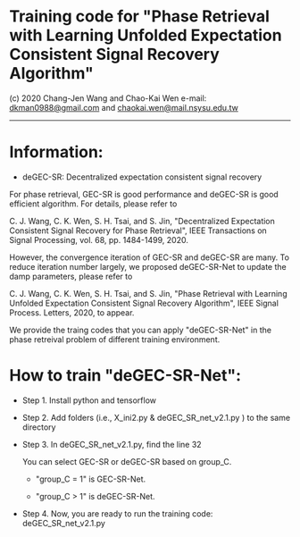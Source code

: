 # Training code for "Phase Retrieval with Learning Unfolded Expectation Consistent Signal Recovery Algorithm"
(c) 2020 Chang-Jen Wang and Chao-Kai Wen e-mail: dkman0988@gmail.com and chaokai.wen@mail.nsysu.edu.tw

--------------------------------------------------------------------------------------------------------------------------
# Information:
- deGEC-SR: Decentralized expectation consistent signal recovery

For phase retrieval, GEC-SR is good performance and deGEC-SR is good efficient algorithm. For details, please refer to 

C. J. Wang, C. K. Wen, S. H. Tsai, and S. Jin, "Decentralized Expectation Consistent Signal Recovery for Phase Retrieval", IEEE Transactions on Signal Processing, vol. 68, pp. 1484-1499, 2020.

However, the convergence iteration of GEC-SR and deGEC-SR are many. To reduce iteration number largely, we proposed deGEC-SR-Net to update the damp parameters, please refer to

C. J. Wang, C. K. Wen, S. H. Tsai, and S. Jin, "Phase Retrieval with Learning Unfolded Expectation Consistent Signal Recovery Algorithm", IEEE Signal Process. Letters, 2020, to appear.

We provide the traing codes that you can apply "deGEC-SR-Net" in the  phase retreival problem of different training environment.


# How to train "deGEC-SR-Net":

- Step 1. Install python and tensorflow
  
- Step 2. Add folders (i.e., X_ini2.py & deGEC_SR_net_v2.1.py ) to the same directory
  
- Step 3. In deGEC_SR_net_v2.1.py, find the line 32  

  You can select GEC-SR or deGEC-SR based on group_C. 
  - "group_C = 1" is GEC-SR-Net. 
  
  - "group_C > 1" is deGEC-SR-Net.
  
- Step 4. Now, you are ready to run the training code: deGEC_SR_net_v2.1.py
 
